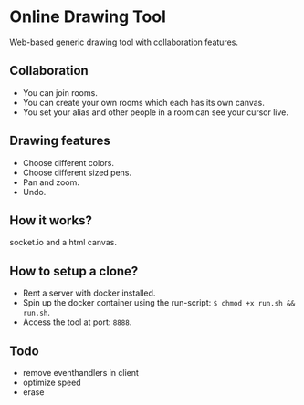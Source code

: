 # Online Drawing Tool
Web-based generic drawing tool with collaboration features.

## Collaboration
- You can join rooms.
- You can create your own rooms which each has its own canvas.
- You set your alias and other people in a room can see your cursor live.

## Drawing features
- Choose different colors.
- Choose different sized pens.
- Pan and zoom.
- Undo.

## How it works?
socket.io and a html canvas.

## How to setup a clone?
- Rent a server with docker installed.
- Spin up the docker container using the run-script: `$ chmod +x run.sh && run.sh`.
- Access the tool at port: `8888`.

## Todo
- remove eventhandlers in client
- optimize speed
- erase
